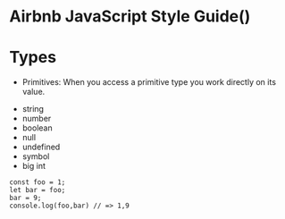 # Airbnb JavaScript Style Guide()
# Types
- Primitives: When you access a primitive type you work directly on its value.
* string
* number
* boolean
* null
* undefined
* symbol
* big int
```
const foo = 1;
let bar = foo;
bar = 9;
console.log(foo,bar) // => 1,9
```